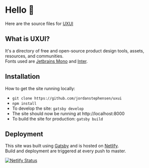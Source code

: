 # Hello 👋
Here are the source files for [UXUI](https://uxui.com)
  
## What is UXUI?
It's a directory of free and open-source product design tools, assets, resources, and communities.<br />
Fonts used are <a href="https://www.jetbrains.com/lp/mono/">Jetbrains Mono</a> and <a href="https://rsms.me/inter/">Inter</a>.

## Installation
How to get the site running locally:
<ul>
  <li><code>git clone https://github.com/jordanstephensen/uxui</code></li>
  <li><code>npm install</code></li>
  <li>To develop the site: <code>gatsby develop</code></li>
  <li>The site should now be running at http://localhost:8000</li>
  <li>To build the site for production: <code>gatsby build</code></li>
</ul>

## Deployment
This site was built using <a href="https://www.gatsbyjs.com/">Gatsby</a> and is hosted on <a href="https://www.netlify.com/">Netlify</a>.<br />
Build and deployment are triggered at every push to master.

[![Netlify Status](https://api.netlify.com/api/v1/badges/33a2fb2f-2590-402c-8233-8586d4ad3c2b/deploy-status)](https://app.netlify.com/sites/uxuicom/deploys)

